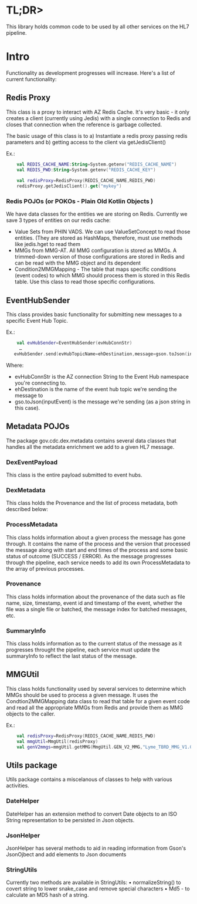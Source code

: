 # TL;DR>
This library holds common code to be used by all other services on the HL7 pipeline.

# Intro
Functionality as development progresses will increase. Here's a list of current functionality:

## Redis Proxy
This class is a proxy to interact with AZ Redis Cache. It's very basic - it only creates a client (currently using Jedis) with a single connection to Redis and closes that connection when the reference is garbage collected.

The basic usage of this class is to a) Instantiate a redis proxy passing redis parameters and b) getting access to the client via getJedisClient()

Ex.:

```kotlin
	val REDIS_CACHE_NAME:String=System.getenv("REDIS_CACHE_NAME")
	val REDIS_PWD:String=System.getenv("REDIS_CACHE_KEY")
	
	val redisProxy=RedisProxy(REDIS_CACHE_NAME,REDIS_PWD)
	redisProxy.getJedisClient().get("mykey")
```
### Redis POJOs (or POKOs - Plain Old Kotlin Objects )
We have data classes for the entities we are storing on Redis. Currently we save 3 types of entities on our redis cache:
* Value Sets from PHIN VADS. We can use ValueSetConcept to read those entities. (They are stored as HashMaps, therefore, must use methods like jedis.hget to read them
* MMGs from MMG-AT. All MMG configuration is stored as MMGs. A trimmed-down version of those configurations are stored in Redis and can be read with the MMG object and its dependent
* Condition2MMGMapping - The table that maps specific conditions (event codes) to which MMG should process them is stored in this Redis table. Use this class to read those specific configurations.


## EventHubSender
This class provides basic functionality for submitting new messages to a specific Event Hub Topic.

Ex.:
``` kotlin
    val evHubSender=EventHubSender(evHubConnStr)
     …
   evHubSender.send(evHubTopicName=ehDestination,message=gson.toJson(inputEvent))
```
Where:
*  evHubConnStr is the AZ connection String to the Event Hub namespace you're connecting to.
*  ehDestination is the name of the event hub topic we're sending the message to
* gso.toJson(inputEvent) is the message we're sending (as a json string in this case).

## Metadata POJOs 
The package gov.cdc.dex.metadata contains several data classes that handles all the metadata enrichment we add to a given HL7 message.

### DexEventPayload
This class is the entire payload submitted to event hubs.

### DexMetadata
This class holds the Provenance and the list of process metadata, both described below:

### ProcessMetadata
This class holds information about a given process the message has gone through. It contains the name of the process and the version that processed the message along with start and end times of the process and some basic status of outcome (SUCCESS / ERROR).
As the message progresses through the pipeline, each service needs to add its own ProcessMetadata to the array of previous processes.

### Provenance
This class holds information about the provenance of the data such as file name, size, timestamp, event id and timestamp of the event, whether the file was a single file or batched, the message index for batched messages, etc.

### SummaryInfo
This class holds information as to the current status of the message as it progresses throught the pipeline, each service must update the summaryInfo to reflect the last status of the message.

## MMGUtil

This class holds functionality used by several services to determine which MMGs should be used to process a given message. It uses the Condtion2MMGMapping data class to read that table for a given event code and read all the appropriate MMGs from Redis and provide them as MMG objects to the caller.

Ex.:
```kotlin
    val redisProxy=RedisProxy(REDIS_CACHE_NAME,REDIS_PWD)
    val mmgUtil=MmgUtil(redisProxy)
    val genV2mmgs=mmgUtil.getMMG(MmgUtil.GEN_V2_MMG,"Lyme_TBRD_MMG_V1.0","11088","21"

```

## Utils package
Utils package contains a miscelanous of classes to help with various activities. 

### DateHelper
DateHelper has an extension method to convert Date objects to an ISO String representation to be persisted in Json objects.

### JsonHelper
JsonHelper has several methods to aid in reading information from Gson's JsonOjbect and add elements to Json documents

### StringUtils
Currently two methods are available in StringUtils:
	• normalizeString() to covert string to lower snake_case and remove special characters
	• Md5 - to calculate an MD5 hash of a string.

